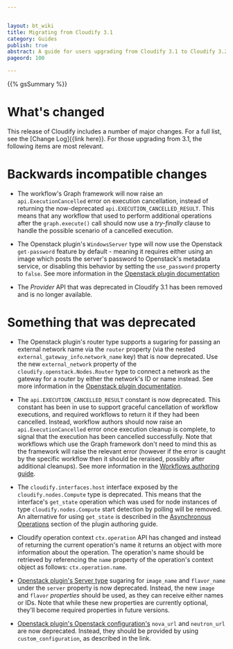 ```yaml
---


layout: bt_wiki
title: Migrating from Cloudify 3.1
category: Guides
publish: true
abstract: A guide for users upgrading from Cloudify 3.1 to Cloudify 3.2
pageord: 100

---
```




{{% gsSummary %}}

# What's changed

This release of Cloudify includes a number of major changes. For a full list, see the [Change Log]{{link here}}.
For those upgrading from 3.1, the following items are most relevant.

# Backwards incompatible changes

* The workflow's Graph framework will now raise an `api.ExecutionCancelled` error on execution cancellation, instead of returning the now-deprecated `api.EXECUTION_CANCELLED_RESULT`. This means that any workflow that used to perform additional operations after the `graph.execute()` call should now use a *try-finally* clause to handle the possible scenario of a cancelled execution.

* The Openstack plugin's `WindowsServer` type will now use the Openstack `get-password` feature by default - meaning it requires either using an image which posts the server's password to Openstack's metadata service, or disabling this behavior by setting the `use_password` property to `false`. See more information in the [Openstack plugin documentation](plugin-openstack.html#cloudifyopenstacknodeswindowsserver)

* The *Provider* API that was deprecated in Cloudify 3.1 has been removed and is no longer available.

# Something that was deprecated

* The Openstack plugin's router type supports a sugaring for passing an external network name via the `router` property (via the nested `external_gateway_info`.`network_name` key) that is now deprecated. Use the new `external_network` property of the `cloudify.openstack.Nodes.Router` type to connect a network as the gateway for a router by either the network's ID or name instead. See more information in the [Openstack plugin documentation](plugin-openstack.html).

* The `api.EXECUTION_CANCELLED_RESULT` constant is now deprecated. This constant has been in use to support graceful cancellation of workflow executions, and required workflows to return it if they had been cancelled. Instead, workflow authors should now raise an `api.ExecutionCancelled` error once execution cleanup is complete, to signal that the execution has been cancelled successfully. Note that workflows which use the Graph framework don't need to mind this as the framework will raise the relevant error (however if the error is caught by the specific workflow then it should be reraised, possibly after additional cleanups). See more information in the [Workflows authoring guide](guide-authoring-workflows.html).

* The `cloudify.interfaces.host` interface exposed by the `cloudify.nodes.Compute` type is deprecated. This means that the interface's `get_state` operation which was used for node instances of type `cloudify.nodes.Compute` start detection by polling will be removed. An alternative for using `get_state` is described in the [Asynchronous Operations](guide-plugin-creation.html#asynchronous-operations) section of the plugin authoring guide.

* Cloudify operation context `ctx.operation` API has changed and instead of returning the current operation's name it returns an object with more information about the operation. The operation's name should be retrieved by referencing the `name` property of the operation's context object as follows: `ctx.operation.name`.

* [Openstack plugin's Server type](plugin-openstack.html#cloudifyopenstacknodesserver) sugaring for `image_name` and `flavor_name` under the `server` property is now deprecated. Instead, the new `image` and `flavor` *properties* should be used, as they can receive either names or IDs. Note that while these new properties are currently optional, they'll become required properties in future versions.

* [Openstack plugin's Openstack configuration's](plugin-openstack.html#openstack-configuration) `nova_url` and `neutron_url` are now deprecated. Instead, they should be provided by using `custom_configuration`, as described in the link.
